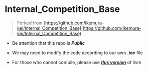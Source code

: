 # Internal_Competition_Base

>Forked from [https://github.com/Ikemura-kei/Internal_Competition_Base](https://github.com/Ikemura-kei/Internal_Competition_Base)

* Be attention that this repo is ***Public***

* We may need to modify the code according to our own ***.ioc*** file  

* For those who cannot compile, please use [***this version***](https://github.com/llvm/llvm-project/releases/download/llvmorg-10.0.0/LLVM-10.0.0-win64.exe) of llvm
